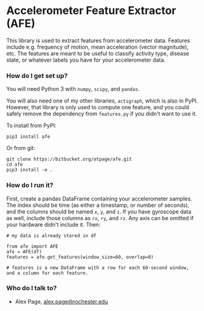 # Accelerometer Feature Extractor (AFE) #

This library is used to extract features from accelerometer data.  Features include e.g. frequency of motion, mean acceleration (vector magnitude), etc.  The features are meant to be useful to classify activity type, disease state, or whatever labels you have for your accelerometer data.

### How do I get set up? ###

You will need Python 3 with `numpy`, `scipy`, and `pandas`.

You will also need one of my other libraries, `actigraph`, which is also in PyPI.  However, that library is only used to compute one feature, and you could safely remove the dependency from `features.py` if you didn't want to use it.

To install from PyPI:

    pip3 install afe

Or from git:

    git clone https://bitbucket.org/atpage/afe.git
    cd afe
    pip3 install -e .

### How do I run it? ###

First, create a pandas DataFrame containing your accelerometer samples.  The index should be time (as either a timestamp, or number of seconds), and the columns should be named `x`, `y`, and `z`.  If you have gyroscope data as well, include those columns as `rx`, `ry`, and `rz`.  Any axis can be omitted if your hardware didn't include it.  Then:

    # my data is already stored in df
    
    from afe import AFE
    afe = AFE(df)
    features = afe.get_features(window_size=60, overlap=0)
    
    # features is a new DataFrame with a row for each 60-second window, and a column for each feature.

### Who do I talk to? ###

* Alex Page, alex.page@rochester.edu
